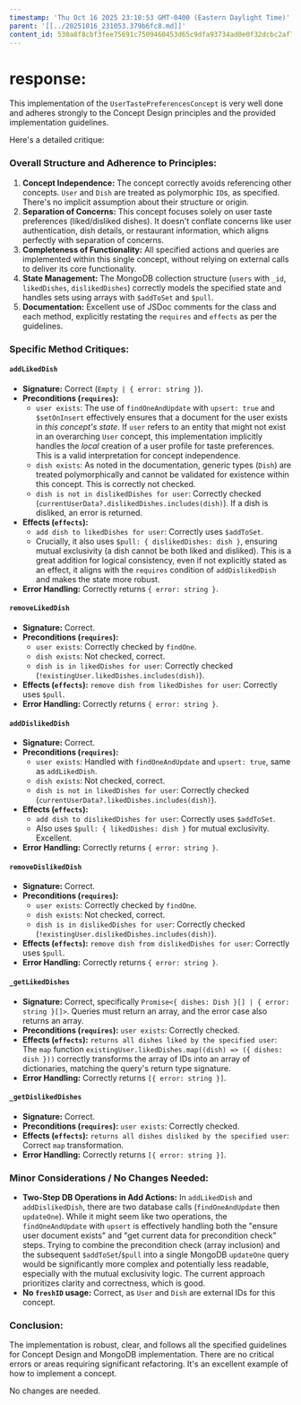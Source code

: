 ```yaml
---
timestamp: 'Thu Oct 16 2025 23:10:53 GMT-0400 (Eastern Daylight Time)'
parent: '[[../20251016_231053.379b6fc8.md]]'
content_id: 530a8f8cbf3fee75691c7509460453d65c9dfa93734ad0e0f32dcbc2af70cb86
---
```


# response:

This implementation of the `UserTastePreferencesConcept` is very well done and adheres strongly to the Concept Design principles and the provided implementation guidelines.

Here's a detailed critique:

### Overall Structure and Adherence to Principles:

1. **Concept Independence:** The concept correctly avoids referencing other concepts. `User` and `Dish` are treated as polymorphic `ID`s, as specified. There's no implicit assumption about their structure or origin.
2. **Separation of Concerns:** This concept focuses solely on user taste preferences (liked/disliked dishes). It doesn't conflate concerns like user authentication, dish details, or restaurant information, which aligns perfectly with separation of concerns.
3. **Completeness of Functionality:** All specified actions and queries are implemented within this single concept, without relying on external calls to deliver its core functionality.
4. **State Management:** The MongoDB collection structure (`users` with `_id`, `likedDishes`, `dislikedDishes`) correctly models the specified state and handles sets using arrays with `$addToSet` and `$pull`.
5. **Documentation:** Excellent use of JSDoc comments for the class and each method, explicitly restating the `requires` and `effects` as per the guidelines.

### Specific Method Critiques:

#### `addLikedDish`

* **Signature:** Correct (`Empty | { error: string }`).
* **Preconditions (`requires`):**
  * `user exists`: The use of `findOneAndUpdate` with `upsert: true` and `$setOnInsert` effectively ensures that a document for the user exists in *this concept's state*. If `user` refers to an entity that might not exist in an overarching `User` concept, this implementation implicitly handles the *local* creation of a user profile for taste preferences. This is a valid interpretation for concept independence.
  * `dish exists`: As noted in the documentation, generic types (`Dish`) are treated polymorphically and cannot be validated for existence within this concept. This is correctly not checked.
  * `dish is not in dislikedDishes for user`: Correctly checked (`currentUserData?.dislikedDishes.includes(dish)`). If a dish is disliked, an error is returned.
* **Effects (`effects`):**
  * `add dish to likedDishes for user`: Correctly uses `$addToSet`.
  * Crucially, it also uses `$pull: { dislikedDishes: dish }`, ensuring mutual exclusivity (a dish cannot be both liked and disliked). This is a great addition for logical consistency, even if not explicitly stated as an effect, it aligns with the `requires` condition of `addDislikedDish` and makes the state more robust.
* **Error Handling:** Correctly returns `{ error: string }`.

#### `removeLikedDish`

* **Signature:** Correct.
* **Preconditions (`requires`):**
  * `user exists`: Correctly checked by `findOne`.
  * `dish exists`: Not checked, correct.
  * `dish is in likedDishes for user`: Correctly checked (`!existingUser.likedDishes.includes(dish)`).
* **Effects (`effects`):** `remove dish from likedDishes for user`: Correctly uses `$pull`.
* **Error Handling:** Correctly returns `{ error: string }`.

#### `addDislikedDish`

* **Signature:** Correct.
* **Preconditions (`requires`):**
  * `user exists`: Handled with `findOneAndUpdate` and `upsert: true`, same as `addLikedDish`.
  * `dish exists`: Not checked, correct.
  * `dish is not in likedDishes for user`: Correctly checked (`currentUserData?.likedDishes.includes(dish)`).
* **Effects (`effects`):**
  * `add dish to dislikedDishes for user`: Correctly uses `$addToSet`.
  * Also uses `$pull: { likedDishes: dish }` for mutual exclusivity. Excellent.
* **Error Handling:** Correctly returns `{ error: string }`.

#### `removeDislikedDish`

* **Signature:** Correct.
* **Preconditions (`requires`):**
  * `user exists`: Correctly checked by `findOne`.
  * `dish exists`: Not checked, correct.
  * `dish is in dislikedDishes for user`: Correctly checked (`!existingUser.dislikedDishes.includes(dish)`).
* **Effects (`effects`):** `remove dish from dislikedDishes for user`: Correctly uses `$pull`.
* **Error Handling:** Correctly returns `{ error: string }`.

#### `_getLikedDishes`

* **Signature:** Correct, specifically `Promise<{ dishes: Dish }[] | { error: string }[]>`. Queries must return an array, and the error case also returns an array.
* **Preconditions (`requires`):** `user exists`: Correctly checked.
* **Effects (`effects`):** `returns all dishes liked by the specified user`: The `map` function `existingUser.likedDishes.map((dish) => ({ dishes: dish }))` correctly transforms the array of IDs into an array of dictionaries, matching the query's return type signature.
* **Error Handling:** Correctly returns `[{ error: string }]`.

#### `_getDislikedDishes`

* **Signature:** Correct.
* **Preconditions (`requires`):** `user exists`: Correctly checked.
* **Effects (`effects`):** `returns all dishes disliked by the specified user`: Correct `map` transformation.
* **Error Handling:** Correctly returns `[{ error: string }]`.

### Minor Considerations / No Changes Needed:

* **Two-Step DB Operations in Add Actions:** In `addLikedDish` and `addDislikedDish`, there are two database calls (`findOneAndUpdate` then `updateOne`). While it might seem like two operations, the `findOneAndUpdate` with `upsert` is effectively handling both the "ensure user document exists" and "get current data for precondition check" steps. Trying to combine the precondition check (array inclusion) and the subsequent `$addToSet`/`$pull` into a single MongoDB `updateOne` query would be significantly more complex and potentially less readable, especially with the mutual exclusivity logic. The current approach prioritizes clarity and correctness, which is good.
* **No `freshID` usage:** Correct, as `User` and `Dish` are external IDs for this concept.

### Conclusion:

The implementation is robust, clear, and follows all the specified guidelines for Concept Design and MongoDB implementation. There are no critical errors or areas requiring significant refactoring. It's an excellent example of how to implement a concept.

No changes are needed.
